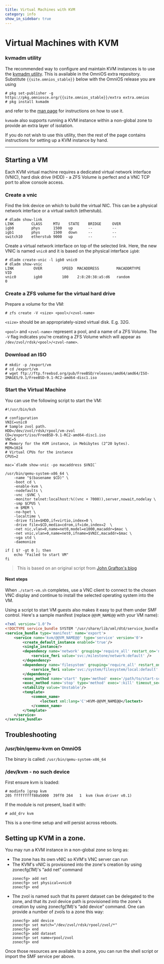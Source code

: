 ```yaml
---
title: Virtual Machines with KVM
category: info
show_in_sidebar: true
---
```


# Virtual Machines with KVM

### kvmadm utility

The recommended way to configure and maintain KVM instances is to use the
[kvmadm utility](http://www.kvmadm.org). This is available in the
OmniOS extra repository. Substitute `{{site.omnios_stable}}` below with
the OmniOS release you are using

```
# pkg set-publisher -g https://pkg.omniosce.org/{{site.omnios_stable}}/extra extra.omnios
# pkg install kvmadm
```

and refer to the [man page](https://github.com/hadfl/kvmadm/blob/master/doc/kvmadm.pod) for instructions on how to use it.

`kvmadm` also supports running a KVM instance within a non-global zone to
provide an extra layer of isolation.

If you do not wish to use this utility, then the rest of the page contains
instructions for setting up a KVM instance by hand.

<hr>

## Starting a VM

Each KVM virtual machine requires a dedicated virtual network
interface (VNIC), hard disk drive (HDD) - a ZFS Volume is perfect
and a VNC TCP port to allow console access.

### Create a vnic

Find the link device on which to build the virtual NIC. This can be a
physical network interface or a virtual switch (etherstub).

```
# dladm show-link
LINK        CLASS     MTU    STATE    BRIDGE     OVER
igb0        phys      1500   up       --         --
igb1        phys      1500   down     --         --
switch10    etherstub 9000   up       --         --
```

Create a virtual network interface on top of the selected link. Here, the
new VNIC is named `vnic0` and it is based on the physical interface `igb0`:

```
# dladm create-vnic -l igb0 vnic0
# dladm show-vnic
LINK         OVER         SPEED  MACADDRESS        MACADDRTYPE         VID
vnic0        igb0         100    2:8:20:38:a5:d6   random              0
```

### Create a ZFS volume for the virtual hard drive

Prepare a volume for the VM:

```
# zfs create -V <size> <pool>/<zvol-name>
```

`<size>` should be an appropriately-sized virtual disk. E.g. 32G.

`<pool>` and `<zvol-name>` represent a pool, and a name of a ZFS Volume. The
`-V` flag indicates you're creating a ZFS Volume which will appear as
`/dev/zvol/rdsk/<pool>/<zvol-name>`.

### Download an ISO

```
# mkdir -p /export/vm
# cd /export/vm
# wget ftp://ftp.freebsd.org/pub/FreeBSD/releases/amd64/amd64/ISO-IMAGES/9.1/FreeBSD-9.1-RC2-amd64-disc1.iso
```


### Start the Virtual Machine

You can use the following script to start the VM:

```
#!/usr/bin/ksh

# configuration
VNIC=vnic0
# Sample zvol path.
HDD=/dev/zvol/rdsk/rpool/vm-zvol
CD=/export/iso/FreeBSD-9.1-RC2-amd64-disc1.iso
VNC=5
# Memory for the KVM instance, in Mebibytes (2^20 bytes).
MEM=1024
# Virtual CPUs for the instance
CPUS=2

mac=`dladm show-vnic -po macaddress $VNIC`

/usr/bin/qemu-system-x86_64 \
    -name "$(basename $CD)" \
    -boot cd \
    -enable-kvm \
    -nodefaults \
    -vnc :$VNC \
    -monitor telnet:localhost:%((vnc + 7000)),server,nowait,nodelay \
    -smp $CPUS \
    -m $MEM \
    -no-hpet \
    -localtime \
    -drive file=$HDD,if=virtio,index=0 \
    -drive file=$CD,media=cdrom,if=ide,index=2  \
    -net nic,vlan=0,name=net0,model=e1000,macaddr=$mac \
    -net vnic,vlan=0,name=net0,ifname=$VNIC,macaddr=$mac \
    -vga std \
    -daemonize

if [ $? -gt 0 ]; then
    echo "Failed to start VM"
fi

```

> This is based on an original script from
> [John Grafton's blog](http://www.graymatterboundaries.com/?p=158)

#### Next steps

When `./start-vm.sh` completes, use a VNC client to connect to the
chosen VNC display and continue to install the selected operating system
into the VM.

Using a script to start VM guests also makes it easy to put them under
SMF control. Here's a sample manifest (replace `@@VM_NAME@@` with your
VM name):

```xml
<?xml version='1.0'?>
<!DOCTYPE service_bundle SYSTEM '/usr/share/lib/xml/dtd/service_bundle.dtd.1'>
<service_bundle type='manifest' name='export'>
    <service name='kvm/@@VM_NAME@@' type='service' version='0'>
        <create_default_instance enabled='true'/>
        <single_instance/>
        <dependency name='network' grouping='require_all' restart_on='none' type='service'>
            <service_fmri value='svc:/milestone/network:default' />
        </dependency>
        <dependency name='filesystem' grouping='require_all' restart_on='none' type='service'>
            <service_fmri value='svc:/system/filesystem/local:default' />
        </dependency>
        <exec_method name='start' type='method' exec='/path/to/start-script' timeout_seconds='60'/>
        <exec_method name='stop' type='method' exec=':kill' timeout_seconds='60'/>
        <stability value='Unstable'/>
        <template>
            <common_name>
                <loctext xml:lang='C'>KVM-@@VM_NAME@@</loctext>
            </common_name>
        </template>
    </service>
</service_bundle>
```

## Troubleshooting

### /usr/bin/qemu-kvm on OmniOS

The binary is called: `/usr/bin/qemu-system-x86_64`

### /dev/kvm - no such device

First ensure kvm is loaded:

```
# modinfo |grep kvm
205 fffffffff80a5000  39ff0 264   1  kvm (kvm driver v0.1)
```

If the module is not present, load it with:

```
# add_drv kvm
```

This is a one-time setup and will persist across reboots.

## Setting up KVM in a zone.

You may run a KVM instance in a non-global zone so long as:

* The zone has its own vNIC so KVM's VNC server can run
* The KVM's vNIC is provisioned into the zone's creation by using
  zonecfg(1M)'s “add net” command
  ```
  zonecfg> add net
  zonecfg> set physical=vnic0
  zonecfg> end
  ```
* The zvol is named such that its parent dataset can be delegated
  to the zone, and that its zvol device path is provisioned into
  the zone's creation by using zonecfg(1M)'s “add device”
  command.  One can provide a number of zvols to a zone this way:
  ```
  zonecfg> add device
  zonecfg> set match="/dev/zvol/rdsk/rpool/zvol/*"
  zonecfg> end
  zonecfg> add dataset
  zonecfg> set name=rpool/zvol
  zonecfg> end
  ```

Once those resources are available to a zone, you can run the shell
script or import the SMF service per above.

